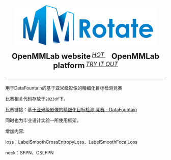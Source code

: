 <div align="center">
  <img src="resources/mmrotate-logo.png" width="450"/>
  <div>&nbsp;</div>
  <div align="center">
    <b><font size="5">OpenMMLab website</font></b>
    <sup>
      <a href="https://openmmlab.com">
        <i><font size="4">HOT</font></i>
      </a>
    </sup>
    &nbsp;&nbsp;&nbsp;&nbsp;
    <b><font size="5">OpenMMLab platform</font></b>
    <sup>
      <a href="https://platform.openmmlab.com">
        <i><font size="4">TRY IT OUT</font></i>
      </a>
    </sup>
  </div>
  <div>&nbsp;</div>

---
<div align="left">
用于DataFountain的基于亚米级影像的精细化目标检测竞赛

比赛相关代码存放于`2023df`下。

比赛链接：[基于亚米级影像的精细化目标检测 竞赛 - DataFountain](https://www.datafountain.cn/competitions/637)

同时也为毕业设计实验一所使用框架。

增加内容:

loss：LabelSmoothCrossEntropyLoss、LabelSmoothFocalLoss

neck：SFPN、CSLFPN

</div>
